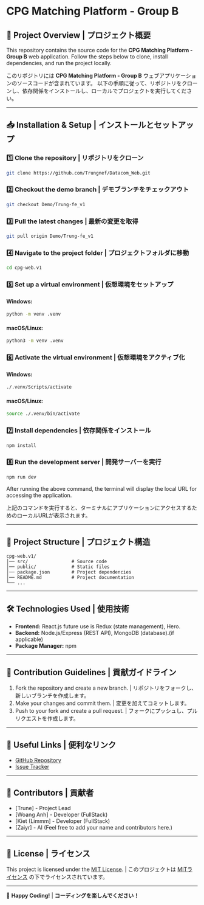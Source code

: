 # CPG Matching Platform - Group B

## 🚀 Project Overview | プロジェクト概要
This repository contains the source code for the **CPG Matching Platform - Group B** web application. Follow the steps below to clone, install dependencies, and run the project locally.

このリポジトリには **CPG Matching Platform - Group B** ウェブアプリケーションのソースコードが含まれています。 以下の手順に従って、リポジトリをクローンし、依存関係をインストールし、ローカルでプロジェクトを実行してください。

---

## 📥 Installation & Setup | インストールとセットアップ
### 1️⃣ Clone the repository | リポジトリをクローン
```bash
git clone https://github.com/Trungnef/Datacom_Web.git
```

### 2️⃣ Checkout the demo branch | デモブランチをチェックアウト
```bash
git checkout Demo/Trung-fe_v1
```

### 3️⃣ Pull the latest changes | 最新の変更を取得
```bash
git pull origin Demo/Trung-fe_v1
```

### 4️⃣ Navigate to the project folder | プロジェクトフォルダに移動
```bash
cd cpg-web.v1
```

### 5️⃣ Set up a virtual environment | 仮想環境をセットアップ
#### Windows:
```bash
python -m venv .venv
```

#### macOS/Linux:
```bash
python3 -m venv .venv
```

### 6️⃣ Activate the virtual environment | 仮想環境をアクティブ化
#### Windows:
```bash
./.venv/Scripts/activate
```

#### macOS/Linux:
```bash
source ./.venv/bin/activate
```

### 7️⃣ Install dependencies | 依存関係をインストール
```bash
npm install
```

### 8️⃣ Run the development server | 開発サーバーを実行
```bash
npm run dev
```
After running the above command, the terminal will display the local URL for accessing the application.

上記のコマンドを実行すると、ターミナルにアプリケーションにアクセスするためのローカルURLが表示されます。

---

## 📌 Project Structure | プロジェクト構造
```
cpg-web.v1/
│── src/                # Source code
│── public/             # Static files
│── package.json        # Project dependencies
│── README.md           # Project documentation
└── ...
```

---

## 🛠 Technologies Used | 使用技術
- **Frontend:** React.js future use is Redux (state management), Hero.
- **Backend:**  Node.js/Express (REST API), MongoDB (database).(if applicable)
- **Package Manager:** npm

---

## 📝 Contribution Guidelines | 貢献ガイドライン
1. Fork the repository and create a new branch. | リポジトリをフォークし、新しいブランチを作成します。
2. Make your changes and commit them. | 変更を加えてコミットします。
3. Push to your fork and create a pull request. | フォークにプッシュし、プルリクエストを作成します。

---

## 🔗 Useful Links | 便利なリンク
- [GitHub Repository](https://github.com/Trungnef/Datacom_Web)
- [Issue Tracker](https://github.com/Trungnef/Datacom_Web/issues)

---

## 👥 Contributors | 貢献者
- [Trune] - Project Lead
- [Woang Anh] - Developer (FullStack)
- [Kiet (Limmm] - Developer (FullStack)
- [Zaiyr] - AI 
(Feel free to add your name and contributors here.)

---

## 📄 License | ライセンス
This project is licensed under the [MIT License](LICENSE). | このプロジェクトは [MITライセンス](LICENSE) の下でライセンスされています。

---

🚀 **Happy Coding!** | **コーディングを楽しんでください！** 
